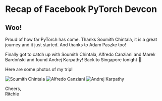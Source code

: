 # Recap of Facebook PyTorch Devcon

## Woo!

Proud of how far PyTorch has come. Thanks Soumith Chintala, it is a great journey and it just started. And thanks to Adam Paszke too!

Finally got to catch up with Soumith Chintala, Alfredo Canziani and Marek Bardoński and found Andrej Karpathy! Back to Singapore tonight 🤗

Here are some photos of my trip! 

![Soumith Chintala](https://res.cloudinary.com/ritchieng/image/upload/v1538729876/ritchieng.com/pytorch_devcon_2018/IMG_2078_02-10-2018-21-00-43.jpg)
![Alfredo Canziani](https://res.cloudinary.com/ritchieng/image/upload/v1538729876/ritchieng.com/pytorch_devcon_2018/IMG_2081_02-10-2018-21-00-01.jpg)
![Andrej Karpathy](https://res.cloudinary.com/ritchieng/image/upload/v1538729876/ritchieng.com/pytorch_devcon_2018/IMG_2075_02-10-2018-21-02-31.jpg)

Cheers,
<br />Ritchie